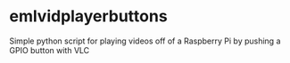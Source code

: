 # emlvidplayerbuttons
Simple python script for playing videos off of a Raspberry Pi by pushing a GPIO button with VLC
